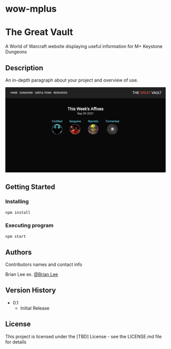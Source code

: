 # wow-mplus

# The Great Vault

A World of Warcraft website displaying useful information for M+ Keystone Dungeons

## Description

An in-depth paragraph about your project and overview of use.

![Alt text](/screenshots/affixes.png?raw=true "Affixes Page")

## Getting Started

### Installing

```
npm install
```

### Executing program

```
npm start
```

## Authors

Contributors names and contact info

Brian Lee
ex. [@Brian Lee](https://github.com/brianclee-gh)

## Version History

<!-- * 0.2
    * Various bug fixes and optimizations
    * See [commit change]() or See [release history]() -->
* 0.1
    * Initial Release

## License

This project is licensed under the [TBD] License - see the LICENSE.md file for details
